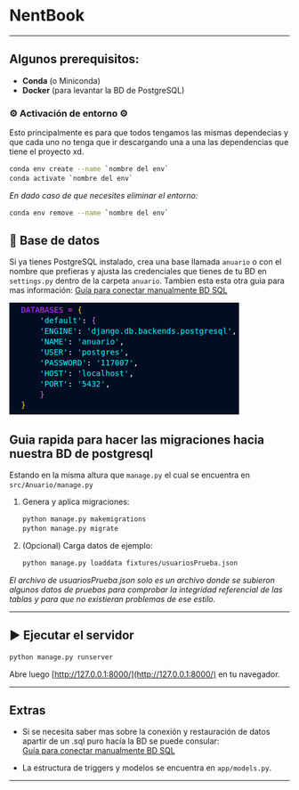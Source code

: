 # NentBook

---

## Algunos prerequisitos:

* **Conda** (o Miniconda)
* **Docker** (para levantar la BD de PostgreSQL)

### ⚙️ Activación de entorno ⚙️

Esto principalmente es para que todos tengamos las mismas dependecias y que cada uno no tenga que ir descargando una a una las dependencias que tiene el proyecto xd.

```bash
conda env create --name `nombre del env`
conda activate `nombre del env`
```

*En dado caso de que necesites eliminar el entorno:*

```bash
conda env remove --name `nombre del env`
```

## 🐳 Base de datos 

Si ya tienes PostgreSQL instalado, crea una base llamada `anuario` o con el nombre que prefieras y ajusta las credenciales que tienes de tu BD en `settings.py` dentro de la carpeta `anuario`. Tambien esta esta otra guia para mas información: [Guía para conectar manualmente BD SQL](Guia%20para%20conectar%20manualmente%20BD%20sql.md)

![Sección a modificar para la BD local](image.png)

##  Guia rapida para hacer las migraciones hacia nuestra BD de postgresql 

Estando en la misma altura que `manage.py` el cual se encuentra en `src/Anuario/manage.py`

1. Genera y aplica migraciones:

   ```bash
   python manage.py makemigrations
   python manage.py migrate
   ```
2. (Opcional) Carga datos de ejemplo:

   ```bash
   python manage.py loaddata fixtures/usuariosPrueba.json
   ```

*El archivo de usuariosPrueba.json solo es un archivo donde se subieron algunos datos de pruebas para comprobar la integridad referencial de las tablas y para que no existieran problemas de ese estilo.*

---

## ▶️ Ejecutar el servidor

```bash
python manage.py runserver
```

Abre luego [http://127.0.0.1:8000/](http://127.0.0.1:8000/) en tu navegador.

---


## Extras

* Si se necesita saber mas sobre la conexión y restauración de datos apartir de un .sql puro hacía la BD se puede consular:  
  [Guía para conectar manualmente BD SQL](Guia%20para%20conectar%20manualmente%20BD%20sql.md)

* La estructura de triggers y modelos se encuentra en `app/models.py`.

---
